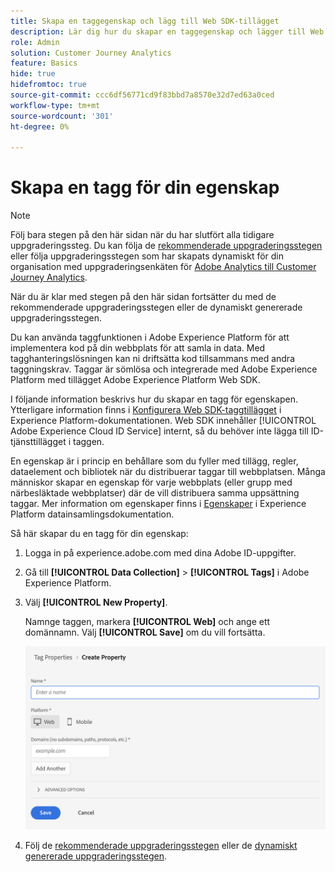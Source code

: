 ```yaml
---
title: Skapa en taggegenskap och lägg till Web SDK-tillägget
description: Lär dig hur du skapar en taggegenskap och lägger till Web SDK-tillägget
role: Admin
solution: Customer Journey Analytics
feature: Basics
hide: true
hidefromtoc: true
source-git-commit: ccc6df56771cd9f83bbd7a8570e32d7ed63a0ced
workflow-type: tm+mt
source-wordcount: '301'
ht-degree: 0%

---
```


# Skapa en tagg för din egenskap

>[!NOTE]
> 
>Följ bara stegen på den här sidan när du har slutfört alla tidigare uppgraderingssteg. Du kan följa de [rekommenderade uppgraderingsstegen](/help/getting-started/cja-upgrade/cja-upgrade-recommendations.md#recommended-upgrade-steps-for-most-organizations) eller följa uppgraderingsstegen som har skapats dynamiskt för din organisation med uppgraderingsenkäten för [Adobe Analytics till Customer Journey Analytics](https://gigazelle.github.io/cja-ttv/).
>
>När du är klar med stegen på den här sidan fortsätter du med de rekommenderade uppgraderingsstegen eller de dynamiskt genererade uppgraderingsstegen.

Du kan använda taggfunktionen i Adobe Experience Platform för att implementera kod på din webbplats för att samla in data. Med tagghanteringslösningen kan ni driftsätta kod tillsammans med andra taggningskrav. Taggar är sömlösa och integrerade med Adobe Experience Platform med tillägget Adobe Experience Platform Web SDK.

I följande information beskrivs hur du skapar en tagg för egenskapen. Ytterligare information finns i [Konfigurera Web SDK-taggtillägget](https://experienceleague.adobe.com/en/docs/experience-platform/tags/extensions/client/web-sdk/web-sdk-extension-configuration) i Experience Platform-dokumentationen. Web SDK innehåller [!UICONTROL Adobe Experience Cloud ID Service] internt, så du behöver inte lägga till ID-tjänsttillägget i taggen.

En egenskap är i princip en behållare som du fyller med tillägg, regler, dataelement och bibliotek när du distribuerar taggar till webbplatsen. Många människor skapar en egenskap för varje webbplats (eller grupp med närbesläktade webbplatser) där de vill distribuera samma uppsättning taggar. Mer information om egenskaper finns i [Egenskaper](https://experienceleague.adobe.com/en/docs/experience-platform/tags/admin/companies-and-properties) i Experience Platform datainsamlingsdokumentation.

Så här skapar du en tagg för din egenskap:

1. Logga in på experience.adobe.com med dina Adobe ID-uppgifter.

1. Gå till **[!UICONTROL Data Collection]** > **[!UICONTROL Tags]** i Adobe Experience Platform.

1. Välj **[!UICONTROL New Property]**.

   Namnge taggen, markera **[!UICONTROL Web]** och ange ett domännamn. Välj **[!UICONTROL Save]** om du vill fortsätta.

   ![Skapa en egenskap](assets/create-property.png)

1. Följ de [rekommenderade uppgraderingsstegen](/help/getting-started/cja-upgrade/cja-upgrade-recommendations.md#recommended-upgrade-steps-for-most-organizations) eller de [dynamiskt genererade uppgraderingsstegen](https://gigazelle.github.io/cja-ttv/).

